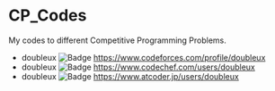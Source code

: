 # CP_Codes
My codes to different Competitive Programming Problems.

* doubleux ![Badge](https://cp-logo.vercel.app/codeforces/doubleux) https://www.codeforces.com/profile/doubleux
* doubleux ![Badge](https://cp-logo.vercel.app/codechef/doubleux) https://www.codechef.com/users/doubleux
* doubleux ![Badge](https://cp-logo.vercel.app/atcoder/doubleux) https://www.atcoder.jp/users/doubleux
